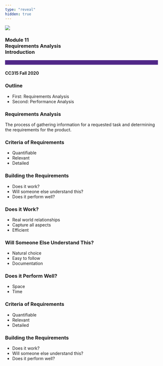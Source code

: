```yaml
---
type: "reveal"
hidden: true
---
```


<section>
<img class="stretch plain" src="/images/core-logo-on-white.png">
<h3> Module 11 <br> Requirements Analysis <br> Introduction</h3>
<hr style="height:15px;color:512888;background-color:512888;">
<h4>CC315 Fall 2020</h4>
</section>


<section>
<h3>Outline</h3>
<ul>
<li>First: Requirements Analysis</li>
<li>Second: Performance Analysis</li>
</ul>
</section>

<section>
<h3>Requirements Analysis</h3>
<p>The process of gathering information for a requested task and determining the requirements for the product.</p>
</section>


<section>
<h3>Criteria of Requirements</h3>
<ul>
<li>Quantifiable</li>
<li>Relevant</li>
<li>Detailed</li>
</ul>
</section>

<section>
<h3>Building the Requirements</h3>
<ul>
<li>Does it work?</li>
<li>Will someone else understand this?</li>
<li>Does it perform well?</li>
</ul>
</section>

<section>
<h3>Does it Work?</h3>
<ul>
<li>Real world relationships</li>
<li>Capture all aspects</li>
<li>Efficient</li>
</ul>
</section>

<section>
<h3>Will Someone Else Understand This?</h3>
<ul>
<li>Natural choice</li>
<li>Easy to follow</li>
<li>Documentation</li>
</ul>
</section>

<section>
<h3>Does it Perform Well?</h3>
<ul>
<li>Space</li>
<li>Time</li>
</ul>
</section>

<section>
<h3>Criteria of Requirements</h3>
<ul>
<li>Quantifiable</li>
<li>Relevant</li>
<li>Detailed</li>
</ul>

<h3>Building the Requirements</h3>
<ul>
<li>Does it work?</li>
<li>Will someone else understand this?</li>
<li>Does it perform well?</li>
</ul>
</section>